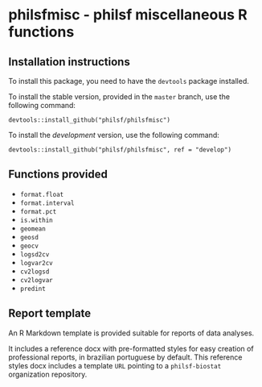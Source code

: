 # philsfmisc - philsf miscellaneous R functions

## Installation instructions

To install this package, you need to have the `devtools` package installed.

To install the stable version, provided in the `master` branch, use the following command:

    devtools::install_github("philsf/philsfmisc")

To install the *development* version, use the following command:

    devtools::install_github("philsf/philsfmisc", ref = "develop")

## Functions provided

- `format.float`
- `format.interval`
- `format.pct`
- `is.within`
- `geomean`
- `geosd`
- `geocv`
- `logsd2cv`
- `logvar2cv`
- `cv2logsd`
- `cv2logvar`
- `predint`

## Report template

An R Markdown template is provided suitable for reports of data analyses.

It includes a reference docx with pre-formatted styles for easy creation of professional reports, in brazilian portuguese by default.
This reference styles docx includes a template `URL` pointing to a `philsf-biostat` organization repository.
